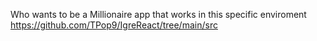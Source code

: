 Who wants to be a Millionaire app that works in this specific enviroment https://github.com/TPop9/IgreReact/tree/main/src
